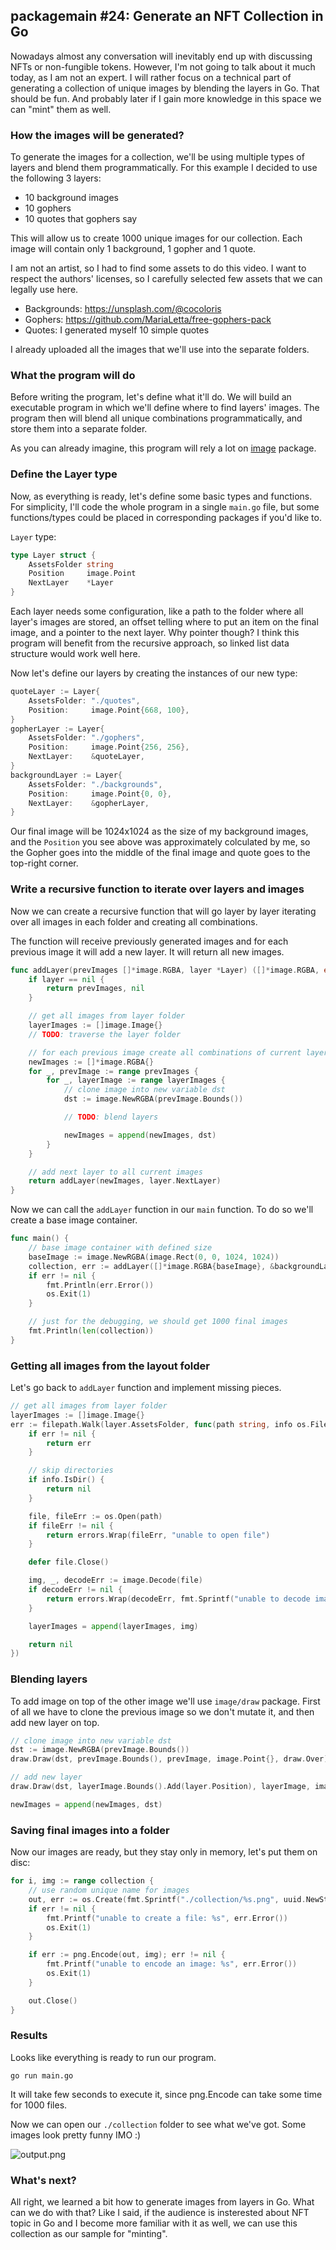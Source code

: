 ## packagemain #24: Generate an NFT Collection in Go

Nowadays almost any conversation will inevitably end up with discussing NFTs or non-fungible tokens. However, I'm not going to talk about it much today, as I am not an expert. I will rather focus on a technical part of generating a collection of unique images by blending the layers in Go. That should be fun. And probably later if I gain more knowledge in this space we can "mint" them as well.

### How the images will be generated?

To generate the images for a collection, we'll be using multiple types of layers and blend them programmatically. For this example I decided to use the following 3 layers:
- 10 background images
- 10 gophers
- 10 quotes that gophers say

This will allow us to create 1000 unique images for our collection. Each image will contain only 1 background, 1 gopher and 1 quote.

I am not an artist, so I had to find some assets to do this video. I want to respect the authors' licenses, so I carefully selected few assets that we can legally use here.

- Backgrounds: https://unsplash.com/@cocoloris
- Gophers: https://github.com/MariaLetta/free-gophers-pack
- Quotes: I generated myself 10 simple quotes

I already uploaded all the images that we'll use into the separate folders.

### What the program will do

Before writing the program, let's define what it'll do. We will build an executable program in which we'll define where to find layers' images. The program then will blend all unique combinations programmatically, and store them into a separate folder.

As you can already imagine, this program will rely a lot on [image](https://pkg.go.dev/image) package.

### Define the Layer type

Now, as everything is ready, let's define some basic types and functions. For simplicity, I'll code the whole program in a single `main.go` file, but some functions/types could be placed in corresponding packages if you'd like to.

`Layer` type:

```go
type Layer struct {
	AssetsFolder string
	Position     image.Point
	NextLayer    *Layer
}
```

Each layer needs some configuration, like a path to the folder where all layer's images are stored, an offset telling where to put an item on the final image, and a pointer to the next layer. Why pointer though? I think this program will benefit from the recursive approach, so linked list data structure would work well here.

Now let's define our layers by creating the instances of our new type:

```go
quoteLayer := Layer{
    AssetsFolder: "./quotes",
    Position:     image.Point{668, 100},
}
gopherLayer := Layer{
    AssetsFolder: "./gophers",
    Position:     image.Point{256, 256},
    NextLayer:    &quoteLayer,
}
backgroundLayer := Layer{
    AssetsFolder: "./backgrounds",
    Position:     image.Point{0, 0},
    NextLayer:    &gopherLayer,
}
```

Our final image will be 1024x1024 as the size of my background images, and the `Position` you see above was approximately colculated by me, so the Gopher goes into the middle of the final image and quote goes to the top-right corner.

### Write a recursive function to iterate over layers and images

Now we can create a recursive function that will go layer by layer iterating over all images in each folder and creating all combinations.

The function will receive previously generated images and for each previous image it will add a new layer. It will return all new images.

```go
func addLayer(prevImages []*image.RGBA, layer *Layer) ([]*image.RGBA, error) {
    if layer == nil {
		return prevImages, nil
	}

    // get all images from layer folder
	layerImages := []image.Image{}
    // TODO: traverse the layer folder

    // for each previous image create all combinations of current layer
	newImages := []*image.RGBA{}
	for _, prevImage := range prevImages {
		for _, layerImage := range layerImages {
			// clone image into new variable dst
			dst := image.NewRGBA(prevImage.Bounds())

            // TODO: blend layers

			newImages = append(newImages, dst)
		}
	}

    // add next layer to all current images
	return addLayer(newImages, layer.NextLayer)
}
```

Now we can call the `addLayer` function in our `main` function. To do so we'll create a base image container.

```go
func main() {
    // base image container with defined size
    baseImage := image.NewRGBA(image.Rect(0, 0, 1024, 1024))
    collection, err := addLayer([]*image.RGBA{baseImage}, &backgroundLayer)
    if err != nil {
        fmt.Println(err.Error())
        os.Exit(1)
    }

    // just for the debugging, we should get 1000 final images
    fmt.Println(len(collection))
}
```

### Getting all images from the layout folder

Let's go back to `addLayer` function and implement missing pieces.

```go
// get all images from layer folder
layerImages := []image.Image{}
err := filepath.Walk(layer.AssetsFolder, func(path string, info os.FileInfo, err error) error {
    if err != nil {
        return err
    }

    // skip directories
    if info.IsDir() {
        return nil
    }

    file, fileErr := os.Open(path)
    if fileErr != nil {
        return errors.Wrap(fileErr, "unable to open file")
    }

    defer file.Close()

    img, _, decodeErr := image.Decode(file)
    if decodeErr != nil {
        return errors.Wrap(decodeErr, fmt.Sprintf("unable to decode image, path: %s", path))
    }

    layerImages = append(layerImages, img)

    return nil
})
```

### Blending layers

To add image on top of the other image we'll use `image/draw` package. First of all we have to clone the previous image so we don't mutate it, and then add new layer on top.

```go
// clone image into new variable dst
dst := image.NewRGBA(prevImage.Bounds())
draw.Draw(dst, prevImage.Bounds(), prevImage, image.Point{}, draw.Over)

// add new layer
draw.Draw(dst, layerImage.Bounds().Add(layer.Position), layerImage, image.Point{}, draw.Over)

newImages = append(newImages, dst)
```

### Saving final images into a folder

Now our images are ready, but they stay only in memory, let's put them on disc:

```go
for i, img := range collection {
    // use random unique name for images
    out, err := os.Create(fmt.Sprintf("./collection/%s.png", uuid.NewString()))
    if err != nil {
        fmt.Printf("unable to create a file: %s", err.Error())
        os.Exit(1)
    }

    if err := png.Encode(out, img); err != nil {
        fmt.Printf("unable to encode an image: %s", err.Error())
        os.Exit(1)
    }

    out.Close()
}
```

### Results

Looks like everything is ready to run our program.

```
go run main.go
```

It will take few seconds to execute it, since png.Encode can take some time for 1000 files.

Now we can open our `./collection` folder to see what we've got. Some images look pretty funny IMO :)

![output.png](https://raw.githubusercontent.com/plutov/packagemain/master/24-nft-collection/output.png)

### What's next?

All right, we learned a bit how to generate images from layers in Go. What can we do with that? Like I said, if the audience is insterested about NFT topic in Go and I become more familiar with it as well, we can use this collection as our sample for "minting".
